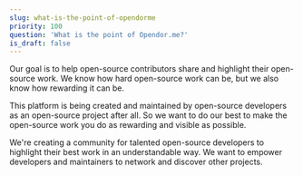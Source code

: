 ```yaml
---
slug: what-is-the-point-of-opendorme
priority: 100
question: 'What is the point of Opendor.me?'
is_draft: false
---
```

Our goal is to help open-source contributors share and highlight their open-source work. We know how hard open-source work can be, but we also know how rewarding it can be.

This platform is being created and maintained by open-source developers as an open-source project after all. So we want to do our best to make the open-source work you do as rewarding and visible as possible.

We're creating a community for talented open-source developers to highlight their best work in an understandable way. We want to empower developers and maintainers to network and discover other projects.
